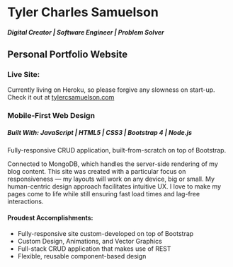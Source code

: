 # Tyler Charles Samuelson

##### Digital Creator | Software Engineer | Problem Solver

## Personal Portfolio Website

### Live Site:

Currently living on Heroku, so please forgive any slowness on start-up.
<br >
Check it out at [tylercsamuelson.com](http://www.tylercsamuelson.com/)

### Mobile-First Web Design

##### **Built With:** JavaScript | HTML5 | CSS3 | Bootstrap 4 | Node.js

Fully-responsive CRUD application, built-from-scratch on top of Bootstrap.

Connected to MongoDB, which handles the server-side rendering of my blog content. This site was created with a particular focus on responsiveness — my layouts will work on any device, big or small. My human-centric design approach facilitates intuitive UX. I love to make my pages come to life while still ensuring fast load times and lag-free interactions.

#### Proudest Accomplishments:

- Fully-responsive site custom-developed on top of Bootstrap
- Custom Design, Animations, and Vector Graphics
- Full-stack CRUD application that makes use of REST
- Flexible, reusable component-based design
